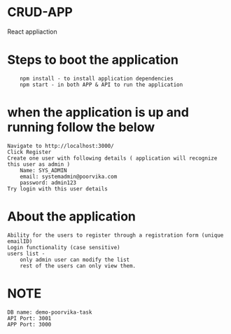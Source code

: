 # CRUD-APP
React appliaction

# Steps to boot the application
    	npm install - to install application dependencies
    	npm start - in both APP & API to run the application

# when the application is up and running follow the below
    Navigate to http://localhost:3000/
    Click Register
    Create one user with following details ( application will recognize this user as admin )
        Name: SYS_ADMIN
        email: systemadmin@poorvika.com
        password: admin123
    Try login with this user details

# About the application
	Ability for the users to register through a registration form (unique emailID)
	Login functionality (case sensitive)
	users list - 
		only admin user can modify the list
		rest of the users can only view them.	

# NOTE
	DB name: demo-poorvika-task
	API Port: 3001
	APP Port: 3000